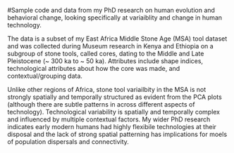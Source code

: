 #Sample code and data from my PhD research on human evolution and behavioral change, looking specifically at variaiblity and change in human technology.

The data is a subset of my East Africa Middle Stone Age (MSA) tool dataset and was collected during Museum research in Kenya and Ethiopia on a subgroup of stone tools, called cores, dating to the Middle and Late Pleistocene (~ 300 ka to ~ 50 ka). Attributes include shape indices,  technological attributes about how the core was made, and contextual/grouping data.

Unlike other regions of Africa, stone tool variailbity in the MSA is not strongly spatially and temporally structured as evident from the PCA plots (although there are subtle patterns in across different aspects of technology). Technological variability is spatially and temporally complex and influenced by multiple contextual factors. My wider PhD research indicates early modern humans had highly flexibile technologies at their disposal and the lack of strong spatial patterning has implications for moels of population dispersals and connectivity.
